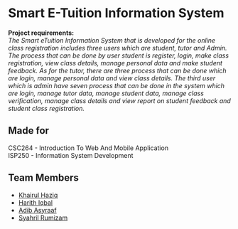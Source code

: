 # Smart E-Tuition Information System
<b> Project requirements: </b> <br>
<i>The Smart eTuition Information System that is developed for the online class registration includes
three users which are student, tutor and Admin. The process that can be done by user student is
register, login, make class registration, view class details, manage personal data and make student
feedback. As for the tutor, there are three process that can be done which are login, manage personal
data and view class details. The third user which is admin have seven process that can be done in the
system which are login, manage tutor data, manage student data, manage class verification, manage
class details and view report on student feedback and student class registration.</i>

## Made for
CSC264 - Introduction To Web And Mobile Application <br>
ISP250 - Information System Development

## Team Members
* [Khairul Haziq](https://github.com/Kyziq)
* [Harith Iqbal](https://github.com/mishumiyamizu)
* [Adib Asyraaf](https://github.com/lildibbb)
* [Syahril Rumizam](https://github.com/reason61)
